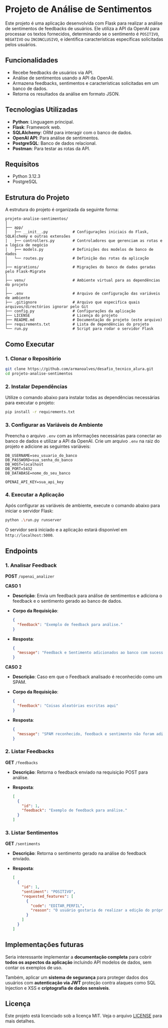 # Projeto de Análise de Sentimentos

Este projeto é uma aplicação desenvolvida com Flask para realizar a análise de sentimentos de feedbacks de usuários. Ele utiliza a API da OpenAI para processar os textos fornecidos, determinando se o sentimento é `POSITIVO`, `NEGATIVO` ou `INCONCLUSIVO`, e identifica características específicas solicitadas pelos usuários.

## Funcionalidades

- Recebe feedbacks de usuários via API.
- Análise de sentimentos usando a API da OpenAI.
- Armazena feedbacks, sentimentos e características solicitadas em um banco de dados.
- Retorna os resultados da análise em formato JSON.

## Tecnologias Utilizadas

- **Python**: Linguagem principal.
- **Flask**: Framework web.
- **SQLAlchemy**: ORM para interagir com o banco de dados.
- **OpenAI API**: Para análise de sentimentos.
- **PostgreSQL**: Banco de dados relacional.
- **Postman**: Para testar as rotas da API.

## Requisitos

- Python 3.12.3
- PostgreSQL

## Estrutura do Projeto

A estrutura do projeto é organizada da seguinte forma:

```
projeto-analise-sentimentos/
│
├── app/
│   ├── __init__.py           # Configurações iniciais do Flask, SQLAlchemy e outras extensões
│   ├── controllers.py        # Controladores que gerenciam as rotas e a lógica de negócio
│   ├── models.py             # Definições dos modelos de banco de dados
│   └── routes.py             # Definição das rotas da aplicação
│
├── migrations/               # Migrações do banco de dados geradas pelo Flask-Migrate
│
├── venv/                     # Ambiente virtual para as dependências do projeto
│
├── .env                      # Arquivo de configuração das variáveis de ambiente
├── .gitignore                # Arquivo que especifica quais arquivos/directórios ignorar pelo Git
├── config.py                 # Configurações da aplicação
├── LICENSE                   # Licença do projeto
├── README.md                 # Documentação do projeto (este arquivo)
├── requirements.txt          # Lista de dependências do projeto
└── run.py                    # Script para rodar o servidor Flask
```

## Como Executar

### 1. Clonar o Repositório

```bash
git clone https://github.com/armanoalves/desafio_tecnico_alura.git
cd projeto-analise-sentimentos
```

### 2. Instalar Dependências

Utilize o comando abaixo para instalar todas as dependências necessárias para executar o projeto:

```bash
pip install -r requirements.txt
```

### 3. Configurar as Variáveis de Ambiente

Preencha o arquivo `.env` com as informações necessárias para conectar ao banco de dados e utilizar a API da OpenAI. Crie um arquivo `.env` na raiz do projeto e adicione as seguintes variáveis:

```env
DB_USERNAME=seu_usuario_do_banco
DB_PASSWORD=sua_senha_do_banco
DB_HOST=localhost
DB_PORT=5432
DB_DATABASE=nome_do_seu_banco

OPENAI_API_KEY=sua_api_key
```

### 4. Executar a Aplicação

Após configurar as variáveis de ambiente, execute o comando abaixo para iniciar o servidor Flask:

```bash
python .\run.py runserver
```

O servidor será iniciado e a aplicação estará disponível em `http://localhost:5000`.

## Endpoints

### 1. Analisar Feedback

**POST** `/openai_analizer`

**CASO 1**

- **Descrição**: Envia um feedback para análise de sentimentos e adiciona o feedback e o sentimento gerado ao banco de dados.
- **Corpo da Requisição**:

  ```json
  {
    "feedback": "Exemplo de feedback para análise."
  }
  ```

- **Resposta**:

  ```json
  {
    "message": "Feedback e Sentimento adicionados ao banco com sucesso"
  }
  ```

**CASO 2**

- **Descrição**: Caso em que o Feedback analisado é reconhecido como um SPAM.
- **Corpo da Requisição**:

  ```json
  {
    "feedback": "Coisas aleatórias escritas aqui"
  }
  ```

- **Resposta**:

  ```json
  {
    "message": "SPAM reconhecido, feedback e sentimento não foram adicionados ao banco"
  }
  ```

### 2. Listar Feedbacks

**GET** `/feedbacks`

- **Descrição**: Retorna o feedback enviado na requisição POST para análise.

- **Resposta**:

  ```json
  [
    {
      "id": 1,
      "feedback": "Exemplo de feedback para análise."
    }
  ]
  ```

### 3. Listar Sentimentos

**GET** `/sentiments`

- **Descrição**: Retorna o sentimento gerado na análise do feedback enviado.

- **Resposta**:

  ```json
  [
    {
      "id": 1,
      "sentiment": "POSITIVO",
      "requested_features": [
        {
          "code": "EDITAR_PERFIL",
          "reason": "O usuário gostaria de realizar a edição do próprio perfil"
        }
      ]
    }
  ]
  ```

## Implementações futuras

Seria interessante implementar a **documentação completa** para cobrir **todos os aspectos da aplicação** incluindo API modelos de dados, sem contar os exemplos de uso. 

Também, aplicar um **sistema de segurança** para proteger dados dos usuários com **autenticação via JWT** proteção contra ataques como SQL Injection e XSS e **criptografia de dados sensíveis**.

## Licença

Este projeto está licenciado sob a licença MIT. Veja o arquivo [LICENSE](LICENSE) para mais detalhes.
